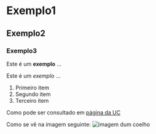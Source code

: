 # Exemplo1
## Exemplo2
### Exemplo3

Este é um **exemplo** ...

Este é um *exemplo* ...

1. Primeiro item
2. Segundo item
3. Terceiro item

Como pode ser consultado em [página da UC](http://www.uc.pt)

Como se vê na imagem seguinte: ![imagem dum coelho](http://www.coellho.com)
